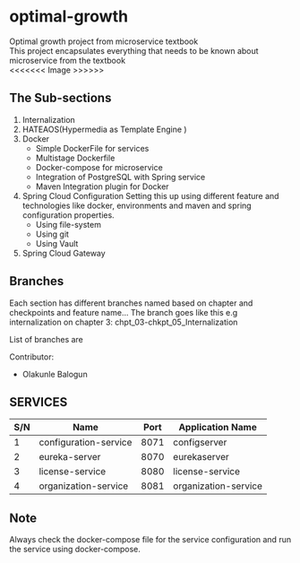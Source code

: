 # optimal-growth
Optimal growth project from microservice textbook  
This project encapsulates everything that needs to be known about microservice from the textbook  
<<<<<<< Image >>>>>>

## The Sub-sections 
1. Internalization
2. HATEAOS(Hypermedia as Template Engine )
3. Docker
   * Simple DockerFile for services
   * Multistage Dockerfile
   * Docker-compose for microservice
   * Integration of PostgreSQL with Spring service
   * Maven Integration plugin for Docker
4. Spring Cloud Configuration
    Setting this up using different feature and technologies like docker, environments and maven and spring configuration properties.
    * Using file-system
    * Using git
    * Using Vault
5. Spring Cloud Gateway

## Branches
Each section has different branches named based on chapter and checkpoints and feature name... The branch goes like this
e.g internalization on chapter 3: 
chpt_03-chkpt_05_Internalization

List of branches are 


Contributor:
- Olakunle Balogun

## SERVICES

| S/N | Name                  | Port | Application Name     |
|-----|-----------------------|------|----------------------|
| 1   | configuration-service | 8071 | configserver         |
| 2   | eureka-server         | 8070 | eurekaserver         |
| 3   | license-service       | 8080 | license-service      |
| 4   | organization-service  | 8081 | organization-service |

## Note
Always check the docker-compose file for the service configuration and run the service using docker-compose.


   


